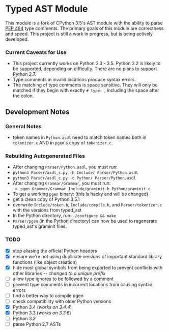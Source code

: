 # Typed AST Module
This module is a fork of CPython 3.5's AST module with the ability to parse 
[PEP 484](https://www.python.org/dev/peps/pep-0484/) type comments.  The primary
goals of this module are correctness and speed.  This project is still a work in
progress, but is being actively developed.

### Current Caveats for Use
- This project currently works on Python 3.3 - 3.5.  Python 3.2 is likely to be
  supported, depending on difficulty.  There are no plans to support Python 2.7.
- Type comments in invalid locations produce syntax errors.
- The matching of type comments is space sensitive.  They will only be matched
  if they begin with exactly `# type: `, including the space after the colon.

## Development Notes
### General Notes
- token names in `Python.asdl` need to match token names both in `tokenizer.c`
  AND in `pgen`'s copy of `tokenizer.c`.

### Rebuilding Autogenerated Files
- After changing `Parser/Python.asdl`, you must run:
 - `python3 Parser/asdl_c.py -h Include/ Parser/Python.asdl`
 - `python3 Parser/asdl_c.py -c Python/ Parser/Python.asdl`
- After changing `Grammar/Grammar`, you must run:
  - `pgen Grammar/Grammar Include/graminit.h Python/graminit.c`
- To get a working `pgen` binary: (this is hacky and will be changed)
 - get a clean copy of Python 3.5.1
 - overwrite `Include/token.h`, `Include/compile.h`, and `Parser/tokenizer.c`
 with the versions from typed\_ast
 - In the Python directory, run: `./configure && make`
 - `Parser/pgen` (in the Python directory) can now be used to regenerate
 typed\_ast's graminit files.

### TODO
- [x] stop aliasing the official Python headers
- [x] ensure we're not using duplicate versions of important standard library
  functions (like object creation)
- [x] hide most global symbols from being exported to prevent conflicts with other
  libraries -- *changed to a unique prefix*
- [ ] allow type ignores to be followed by a comment
- [ ] prevent type comments in incorrect locations from causing syntax errors
- [ ] find a better way to compile pgen
- [ ] check compatibility with older Python versions
 - [x] Python 3.4 (*works on 3.4.4*)
 - [x] Python 3.3 (*works on 3.3.6*)
 - [ ] Python 3.2
- [ ] parse Python 2.7 ASTs
